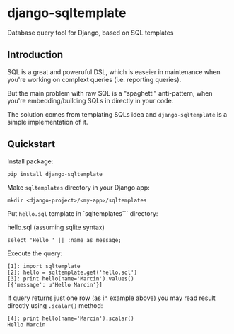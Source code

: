 # django-sqltemplate
Database query tool for Django, based on SQL templates

## Introduction

SQL is a great and poweruful DSL, which is easeier in maintenance 
when you're working on complext queries (i.e. reporting queries).

But the main problem with raw SQL is a "spaghetti" anti-pattern, 
when you're embedding/building SQLs in directly in your code.

The solution comes from templating SQLs idea and `django-sqltemplate` 
is a simple implementation of it.

## Quickstart

Install package:

```pip install django-sqltemplate```

Make `sqltemplates` directory in your Django app:

```mkdir <django-project>/<my-app>/sqltemplates```

Put `hello.sql` template in `sqltemplates``` directory:

hello.sql (assuming sqlite syntax)
```
select 'Hello ' || :name as message;
```

Execute the query:

```
[1]: import sqltemplate
[2]: hello = sqltemplate.get('hello.sql')
[3]: print hello(name='Marcin').values()
[{'message': u'Hello Marcin'}]
```

If query returns just one row (as in example above) you may read result directly using `.scalar()` method:

```
[4]: print hello(name='Marcin').scalar()
Hello Marcin
```

